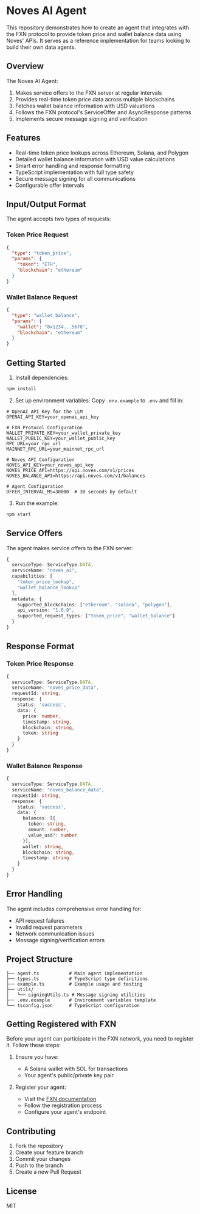 # Noves AI Agent

This repository demonstrates how to create an agent that integrates with the FXN protocol to provide token price and wallet balance data using Noves' APIs. It serves as a reference implementation for teams looking to build their own data agents.

## Overview

The Noves AI Agent:

1. Makes service offers to the FXN server at regular intervals
2. Provides real-time token price data across multiple blockchains
3. Fetches wallet balance information with USD valuations
4. Follows the FXN protocol's ServiceOffer and AsyncResponse patterns
5. Implements secure message signing and verification

## Features

- Real-time token price lookups across Ethereum, Solana, and Polygon
- Detailed wallet balance information with USD value calculations
- Smart error handling and response formatting
- TypeScript implementation with full type safety
- Secure message signing for all communications
- Configurable offer intervals

## Input/Output Format

The agent accepts two types of requests:

### Token Price Request
```json
{
  "type": "token_price",
  "params": {
    "token": "ETH",
    "blockchain": "ethereum"
  }
}
```

### Wallet Balance Request
```json
{
  "type": "wallet_balance",
  "params": {
    "wallet": "0x1234...5678",
    "blockchain": "ethereum"
  }
}
```

## Getting Started

1. Install dependencies:
```bash
npm install
```

2. Set up environment variables:
Copy `.env.example` to `.env` and fill in:
```
# OpenAI API Key for the LLM
OPENAI_API_KEY=your_openai_api_key

# FXN Protocol Configuration
WALLET_PRIVATE_KEY=your_wallet_private_key
WALLET_PUBLIC_KEY=your_wallet_public_key
RPC_URL=your_rpc_url
MAINNET_RPC_URL=your_mainnet_rpc_url

# Noves API Configuration
NOVES_API_KEY=your_noves_api_key
NOVES_PRICE_API=https://api.noves.com/v1/prices
NOVES_BALANCE_API=https://api.noves.com/v1/balances

# Agent Configuration
OFFER_INTERVAL_MS=30000  # 30 seconds by default
```

3. Run the example:
```bash
npm start
```

## Service Offers

The agent makes service offers to the FXN server:

```typescript
{
  serviceType: ServiceType.DATA,
  serviceName: "noves_ai",
  capabilities: [
    "token_price_lookup",
    "wallet_balance_lookup"
  ],
  metadata: {
    supported_blockchains: ["ethereum", "solana", "polygon"],
    api_version: "1.0.0",
    supported_request_types: ["token_price", "wallet_balance"]
  }
}
```

## Response Format

### Token Price Response
```typescript
{
  serviceType: ServiceType.DATA,
  serviceName: "noves_price_data",
  requestId: string,
  response: {
    status: 'success',
    data: {
      price: number,
      timestamp: string,
      blockchain: string,
      token: string
    }
  }
}
```

### Wallet Balance Response
```typescript
{
  serviceType: ServiceType.DATA,
  serviceName: "noves_balance_data",
  requestId: string,
  response: {
    status: 'success',
    data: {
      balances: [{
        token: string,
        amount: number,
        value_usd?: number
      }],
      wallet: string,
      blockchain: string,
      timestamp: string
    }
  }
}
```

## Error Handling

The agent includes comprehensive error handling for:
- API request failures
- Invalid request parameters
- Network communication issues
- Message signing/verification errors

## Project Structure

```
├── agent.ts           # Main agent implementation
├── types.ts           # TypeScript type definitions
├── example.ts         # Example usage and testing
├── utils/
│   └── signingUtils.ts # Message signing utilities
├── .env.example       # Environment variables template
└── tsconfig.json      # TypeScript configuration
```

## Getting Registered with FXN

Before your agent can participate in the FXN network, you need to register it. Follow these steps:

1. Ensure you have:
   - A Solana wallet with SOL for transactions
   - Your agent's public/private key pair

2. Register your agent:
   - Visit the [FXN documentation](https://docs.fxn.world/developers/quick-start)
   - Follow the registration process
   - Configure your agent's endpoint

## Contributing

1. Fork the repository
2. Create your feature branch
3. Commit your changes
4. Push to the branch
5. Create a new Pull Request

## License

MIT 
